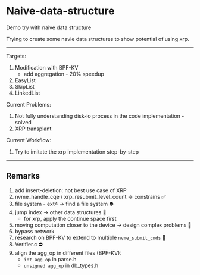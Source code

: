 # Naive-data-structure

Demo try with naive data structure

Trying to create some navie data structures to show potential of using xrp.

----

Targets:

1. Modification with BPF-KV
   - add aggregation - 20% speedup
2. EasyList
3. SkipList
4. LinkedList

Current Problems:

1. Not fully understanding disk-io process in the code implementation - solved
2. XRP transplant

Current Workflow:

1. Try to imitate the xrp implementation step-by-step

----

## Remarks

1. add insert-deletion: not best use case of XRP
2. nvme_handle_cqe / xrp_resubmit_level_count -> constrains ✅
3. file system - ext4 -> find a file system ⛔️
4. jump index -> other data structures 🎵
   - for xrp, apply the continue space first
5. moving computation closer to the device -> design complex problems 🎵
6. bypass network
7. research on BPF-KV to extend to multiple `nvme_submit_cmds` 🎵
8. Verifier.c ⛔️
9. align the agg_op in different files (BPF-KV):
   - `int agg_op` in parse.h
   - `unsigned agg_op` in db_types.h
